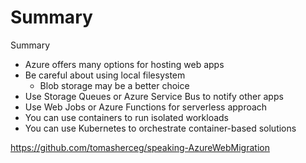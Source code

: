 # Summary

Summary
- Azure offers many options for hosting web apps
- Be careful about using local filesystem
  - Blob storage may be a better choice
- Use Storage Queues or Azure Service Bus to notify other apps
- Use Web Jobs or Azure Functions for serverless approach
- You can use containers to run isolated workloads
- You can use Kubernetes to orchestrate container-based solutions

https://github.com/tomasherceg/speaking-AzureWebMigration
